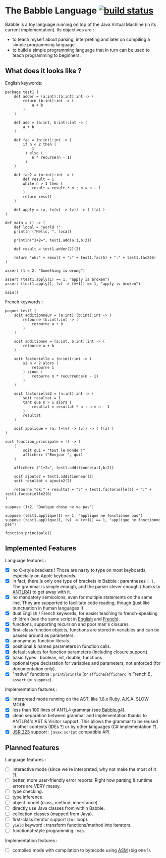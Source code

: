 The Babble Language [![build status](https://secure.travis-ci.org/nlehuen/babble.png)](http://travis-ci.org/nlehuen/babble)
===================

Babble is a toy language running on top of the Java Virtual Machine (in its current implementation). Its objectives are :

* to teach myself about parsing, interpreting and later on compiling a simple programming language.
* to build a simple programming language that in turn can be used to teach programming to beginners.

What does it looks like ?
-------------------------

English keywords:

```
package test1 (
    def adder = (a:int):(b:int):int -> (
        return (b:int):int -> (
            a + b
        )
    )

    def add = (a:int, b:int):int -> (
        a + b
    )

    def fac = (n:int):int -> (
        if n < 2 then (
            1
         ) else (
            n * recurse(n - 1)
         )
    )

    def fac2 = (n:int):int -> (
        def result = 1
        while n > 1 then (
            result = result * n ; n = n - 1
        )
        return result
    )

    def apply = (a, f=(v) -> (v)) -> ( f(a) )
)

def main = () -> (
    def local = "world !"
    println ("Hello, ", local)

    println("1+2=", test1.add(a:1,b:2))

    def result = test1.adder(2)(2)

    return "ok:" + result + ":" + test1.fac(5) + ":" + test1.fac2(6)
)

assert (1 < 2, "Something is wrong")

assert (test1.apply(1) == 1, "apply is broken")
assert (test1.apply(1, (v) -> (v+1)) == 1, "apply is broken")

main()
```

French keywords :

```
paquet test1 (
    soit additionneur = (a:int):(b:int):int -> (
        retourne (b:int):int -> (
            retourne a + b
        )
    )

    soit additionne = (a:int, b:int):int -> (
        retourne a + b
    )

    soit factorielle = (n:int):int -> (
        si n < 2 alors (
            retourne 1
        ) sinon (
            retourne n * recurrence(n - 1)
        )
    )

    soit factorielle2 = (n:int):int -> (
        soit resultat = 1
        tant que n > 1 alors (
            resultat = resultat * n ; n = n - 1
        )
        resultat
    )

    soit applique = (a, f=(v) -> (v)) -> ( f(a) )
)

soit fonction_principale = () -> (
    (
        soit qui = "tout le monde !"
        afficherc ("Bonjour ", qui)
    )

    afficherc ("1+2=", test1.additionne(a:1,b:2))

    soit ajoute2 = test1.additionneur(2)
    soit resultat = ajoute2(2)

    retourne "ok:" + resultat + ":" + test1.factorielle(5) + ":" + test1.factorielle2(6)
)

suppose (1<2, "Quelque chose ne va pas")

suppose (test1.applique(1) == 1, "applique ne fonctionne pas")
suppose (test1.applique(1, (v) -> (v+1)) == 1, "applique ne fonctionne pas")

fonction_principale()
```


Implemented Features
--------------------

Language features :

- [x] no C-style brackets ! Those are nasty to type on most keyboards, especially on Apple keyboards.
- [x] in fact, there is only one type of brackets in Babble : parentheses `( )`. The grammar is simple enough, and the parser clever enough (thanks to [ANTLR4](http://www.antlr.org/wiki/display/ANTLR4/Home)) to get away with it.
- [x] no mandatory semicolons, even for multiple statements on the same line. They are supported to facilitate code reading, though (just like punctuation in human languages !).
- [x] dual English / French keywords, for easier teaching to french-speaking children (see the same script in [English](src/test/babble/Test1.ba) and [French](src/test/babble/Test1-fr.ba)).
- [x] functions, supporting recursion and poor man's closures.
- [x] first-class function objects, functions are stored in variables and can be passed around as parameters.
- [x] anonymous function literals.
- [x] positional & named parameters in function calls.
- [x] default values for function parameters (including closure support).
- [x] basic types : boolean, int, double, functions.
- [x] optional type declaration for variables and parameters, not enforced (for documentation only).
- [x] "native" functions : `print`/`println` (or `affiche`/`afficherc` in French !), `assert` (or `suppose`).

Implementation features :

- [x] interpreted mode running on the AST, like 1.8.x Ruby, A.K.A. SLOW MODE.
- [x] less than 100 lines of ANTL4 grammar (see [Babble.g4](src/main/antlr4/org/babblelang/parser/Babble.g4)).
- [x] clean separation between grammar and implementation thanks to ANTLR4's AST & Visitor support. This allows the grammar to be reused in other contexts (IDEs ?) or by other languages (C# implementation ?).
- [x] [JSR 223](http://www.jcp.org/en/jsr/detail?id=223) support : `javax.script` compatible API.

Planned features
----------------

Language features :

- [ ] interactive mode (since we're interpreted, why not make the most of it ?).
- [ ] better, more user-friendly error reports. Right now parsing & runtime errors are VERY messy.
- [ ] type checking.
- [ ] type inference.
- [ ] object model (class, method, inheritance).
- [ ] directly use Java classes from within Babble.
- [ ] collection classes (mapped from Java).
- [ ] first-class iterator support (`for` loop).
- [ ] `yield` keyword : transform functions/method into iterators.
- [ ] functional-style programming : `map`.

Implementation features :

- [ ] compiled mode with compilation to bytecode using [ASM](http://asm.ow2.org/) (big one !).
